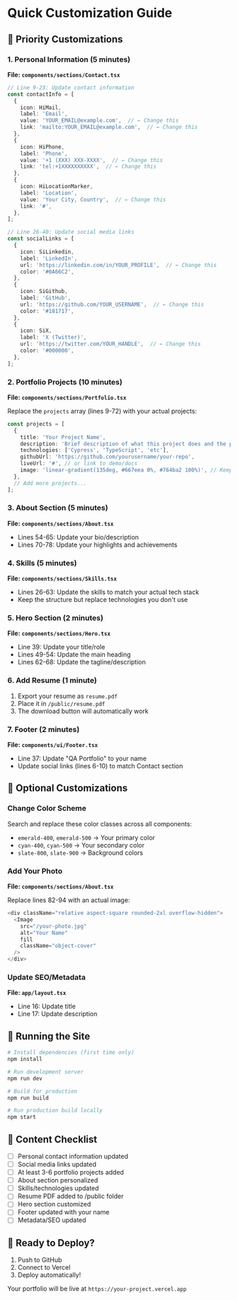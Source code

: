 # Quick Customization Guide

## 🎯 Priority Customizations

### 1. Personal Information (5 minutes)

**File: `components/sections/Contact.tsx`**

```typescript
// Line 9-23: Update contact information
const contactInfo = [
  {
    icon: HiMail,
    label: 'Email',
    value: 'YOUR_EMAIL@example.com',  // ← Change this
    link: 'mailto:YOUR_EMAIL@example.com',  // ← Change this
  },
  {
    icon: HiPhone,
    label: 'Phone',
    value: '+1 (XXX) XXX-XXXX',  // ← Change this
    link: 'tel:+1XXXXXXXXXX',  // ← Change this
  },
  {
    icon: HiLocationMarker,
    label: 'Location',
    value: 'Your City, Country',  // ← Change this
    link: '#',
  },
];

// Line 26-40: Update social media links
const socialLinks = [
  {
    icon: SiLinkedin,
    label: 'LinkedIn',
    url: 'https://linkedin.com/in/YOUR_PROFILE',  // ← Change this
    color: '#0A66C2',
  },
  {
    icon: SiGithub,
    label: 'GitHub',
    url: 'https://github.com/YOUR_USERNAME',  // ← Change this
    color: '#181717',
  },
  {
    icon: SiX,
    label: 'X (Twitter)',
    url: 'https://twitter.com/YOUR_HANDLE',  // ← Change this
    color: '#000000',
  },
];
```

### 2. Portfolio Projects (10 minutes)

**File: `components/sections/Portfolio.tsx`**

Replace the `projects` array (lines 9-72) with your actual projects:

```typescript
const projects = [
  {
    title: 'Your Project Name',
    description: 'Brief description of what this project does and the problem it solves.',
    technologies: ['Cypress', 'TypeScript', 'etc'],
    githubUrl: 'https://github.com/yourusername/your-repo',
    liveUrl: '#', // or link to demo/docs
    image: 'linear-gradient(135deg, #667eea 0%, #764ba2 100%)', // Keep gradients or use actual images
  },
  // Add more projects...
];
```

### 3. About Section (5 minutes)

**File: `components/sections/About.tsx`**

- Lines 54-65: Update your bio/description
- Lines 70-78: Update your highlights and achievements

### 4. Skills (5 minutes)

**File: `components/sections/Skills.tsx`**

- Lines 26-63: Update the skills to match your actual tech stack
- Keep the structure but replace technologies you don't use

### 5. Hero Section (2 minutes)

**File: `components/sections/Hero.tsx`**

- Line 39: Update your title/role
- Lines 49-54: Update the main heading
- Lines 62-68: Update the tagline/description

### 6. Add Resume (1 minute)

1. Export your resume as `resume.pdf`
2. Place it in `/public/resume.pdf`
3. The download button will automatically work

### 7. Footer (2 minutes)

**File: `components/ui/Footer.tsx`**

- Line 37: Update "QA Portfolio" to your name
- Update social links (lines 6-10) to match Contact section

## 🎨 Optional Customizations

### Change Color Scheme

Search and replace these color classes across all components:

- `emerald-400`, `emerald-500` → Your primary color
- `cyan-400`, `cyan-500` → Your secondary color
- `slate-800`, `slate-900` → Background colors

### Add Your Photo

**File: `components/sections/About.tsx`**

Replace lines 82-94 with an actual image:

```typescript
<div className="relative aspect-square rounded-2xl overflow-hidden">
  <Image
    src="/your-photo.jpg"
    alt="Your Name"
    fill
    className="object-cover"
  />
</div>
```

### Update SEO/Metadata

**File: `app/layout.tsx`**

- Line 16: Update title
- Line 17: Update description

## 🚀 Running the Site

```bash
# Install dependencies (first time only)
npm install

# Run development server
npm run dev

# Build for production
npm run build

# Run production build locally
npm start
```

## 📝 Content Checklist

- [ ] Personal contact information updated
- [ ] Social media links updated
- [ ] At least 3-6 portfolio projects added
- [ ] About section personalized
- [ ] Skills/technologies updated
- [ ] Resume PDF added to /public folder
- [ ] Hero section customized
- [ ] Footer updated with your name
- [ ] Metadata/SEO updated

## 🎯 Ready to Deploy?

1. Push to GitHub
2. Connect to Vercel
3. Deploy automatically!

Your portfolio will be live at `https://your-project.vercel.app`
